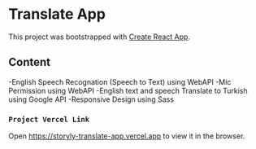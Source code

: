 # Translate App



This project was bootstrapped with [Create React App](https://github.com/facebook/create-react-app).


## Content

-English Speech Recognation (Speech to Text) using WebAPI
-Mic Permission using WebAPI
-English text and speech Translate to Turkish using Google API
-Responsive Design using Sass



### `Project Vercel Link`

Open https://storyly-translate-app.vercel.app to view it in the browser.


